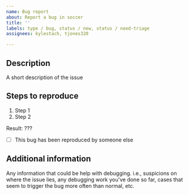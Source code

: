 ```yaml
---
name: Bug report
about: Report a bug in soccer
title: ''
labels: type / bug, status / new, status / need-triage
assignees: kylestach, tjones320

---
```


## Description
A short description of the issue

## Steps to reproduce
1. Step 1
2. Step 2

Result: ???

- [ ] This bug has been reproduced by someone else

## Additional information
Any information that could be help with debugging. i.e., suspicions on where the issue lies, any debugging work you've done so far, cases that seem to trigger the bug more often than normal, etc.
